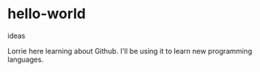 # hello-world
ideas

Lorrie here learning about Github.
I'll be using it to learn new programming languages.
